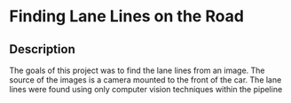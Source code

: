 # **Finding Lane Lines on the Road** 

## Description

The goals of this project was to find the lane lines from an image. The source of the images is a camera mounted to the front of the car.
The lane lines were found using only computer vision techniques within the pipeline
